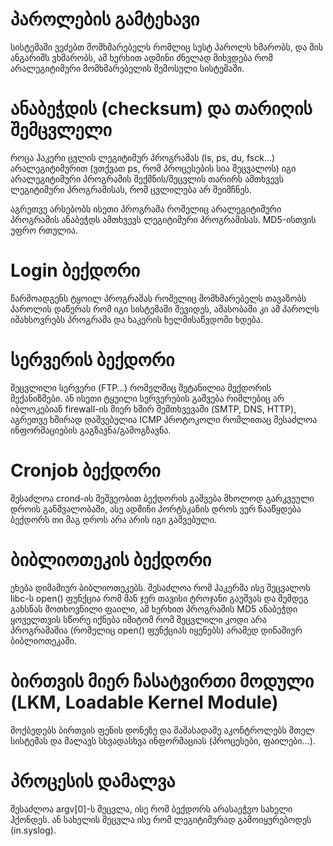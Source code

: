 # პაროლების გამტეხავი

სისტემაში ვეძებთ მომხმარებელს რომლიც სუსტ პაროლს ხმარობს, და მის ანგარიშს ვხმარობს, ამ ხერხით ადმინი ძნელად მიხვდება რომ არალეგიტიმური მომხმარებელის შემოსული სისტემაში.

# ანაბეჭდის (checksum) და თარიღის შემცვლელი

როცა ჰაკერი ცვლის ლეგიტიმურ პროგრამას (ls, ps, du, fsck…) არალეგიტიმურით (ვთქვათ ps, რომ პროცესების სია შეცვალოს) იგი არალეგიტიმური პროგრამის შექმნის/შეცვლის თარირს ამთხვევს ლეგიტიმური პროგრამისას, რომ ცვლილება არ შეიმჩნეს.

აგრეთვე არსებობს ისეთი პროგრამა რომელიც არალეგიტიმური პროგრამის ანაბეჭდს ამთხვევს ლეგიტიმური პროგრამისას.
MD5-ისთვის უფრო რთულია.

# Login ბექდორი

წარმოადგენს ტყოილ პროგრამას რომელიც მომხმარებელს თავაზობს პაროლის დაწერას რომ იგი სისტემაში შევიდეს, ამასობაში კი ამ პაროლს იმახსოვრებს პროგრამა და ხაკერის ხელმისაწვდომი ხდება.

# სერვერის ბექდორი

შეცვლილი სერვერი (FTP…) რომელშიც შეტანილია მექდორის მექანიზმები. ან ისეთი ტყუილი სერვერების გაშვება რიმლებიც არ იბლოკებიან firewall-ის მიერ ხშირ შემთხვევაში (SMTP, DNS, HTTP), აგრეთვე ხშირად დაშვებულია ICMP პროტოკოლი რომლითაც შესაძლოა ინფორმაციების გაგზავნა/გამოგზავნა.

# Cronjob ბექდორი

შესაძლოა crond-ის მეშვეობით ბექდორის გაშვება მხოლოდ გარკვეული დროის განმვალობაში, ასე ადმინი პორტსკანის დროს ვერ წააწყდება ბექდორს თი მაგ დროს არა არის იგი გაშვებული.

# ბიბლიოთეკის ბექდორი

ეხება დიმამიურ ბიბლიოთეკებს. შესაძლოა რომ ჰაკერმა ისე შეცვალოს libc-ს open() ფუნქცია რომ მან ჯერ თავისი ტროჯანი გაუშვას და შემდეგ გახსნას მოთხოვნილი ფაილი, ამ ხერხით პროგრამის MD5 ანაბეჭდი ყოველთვის სწორე იქნება იმიტომ რომ შეცვლილი კოდი არა პროგრამაშია (რომელიც open() ფუნქციას იყენებს) არამედ დინამიურ ბიბლიოთეკაში.

# ბირთვის მიერ ჩასატვირთი მოდული (LKM, Loadable Kernel Module)

მოქბედებს ბირთვის ფენის დონეზე და მაშასადამე აკონტროლებს მთელ სისტემას და მალავს სხვადასხვა ინფორმაციას (პროცესები, ფაილები…).

# პროცესის დამალვა

შესაძლოა argv[0]-ს შეცვლა, ისე რომ ბექდორს არასაეჭვო სახელი ჰქონდეს. ან სახელის შეცვლა ისე რომ ლეგიტიმურად გამოიყურებოდეს (in.syslog).

